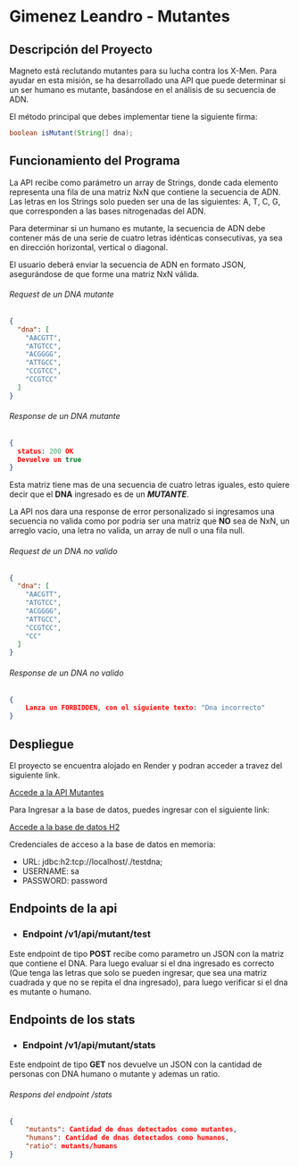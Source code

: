 # Gimenez Leandro - Mutantes
## **Descripción del Proyecto**
Magneto está reclutando mutantes para su lucha contra los X-Men. Para ayudar en esta misión, se ha desarrollado una API que puede determinar si un ser humano es mutante, basándose en el análisis de su secuencia de ADN. 

El método principal que debes implementar tiene la siguiente firma:

```java
boolean isMutant(String[] dna);
```

## Funcionamiento del Programa
La API recibe como parámetro un array de Strings, donde cada elemento representa una fila de una matriz NxN que contiene la secuencia de ADN. Las letras en los Strings solo pueden ser una de las siguientes: A, T, C, G, que corresponden a las bases nitrogenadas del ADN.

Para determinar si un humano es mutante, la secuencia de ADN debe contener más de una serie de cuatro letras idénticas consecutivas, ya sea en dirección horizontal, vertical o diagonal.

El usuario deberá enviar la secuencia de ADN en formato JSON, asegurándose de que forme una matriz NxN válida.

###### Request de un DNA mutante
```json
{
  "dna": [
    "AACGTT",
    "ATGTCC",
    "ACGGGG",
    "ATTGCC",
    "CCGTCC",
    "CCGTCC"
  ] 
}
```
###### Response de un DNA mutante
```json
{
  status: 200 OK
  Devuelve un true
}
```
Esta matriz tiene mas de una secuencia de cuatro letras iguales, esto quiere decir que el **DNA** ingresado es de un **_MUTANTE_**.

La API nos dara una response de error personalizado si ingresamos una secuencia no valida como por podria ser una matriz que **NO** sea de NxN, un arreglo vacio, una letra no valida, un array de null o una fila null.

###### Request de un DNA no valido
```json
{
  "dna": [
    "AACGTT",
    "ATGTCC",
    "ACGGGG",
    "ATTGCC",
    "CCGTCC",
    "CC"
  ] 
}
```
###### Response de un DNA no valido
```json
{
    Lanza un FORBIDDEN, con el siguiente texto: "Dna incorrecto"
}
```
## Despliegue
El proyecto se encuentra alojado en Render y podran acceder a travez del siguiente link.

[Accede a la API Mutantes](https://mutantesspring-thyw.onrender.com)

Para Ingresar a la base de datos, puedes ingresar con el siguiente link:

[Accede a la base de datos H2](http://localhost:8080/h2-console/)

Credenciales de acceso a la base de datos en memoria:
* URL: jdbc:h2:tcp://localhost/./testdna;
* USERNAME: sa
* PASSWORD: password

## Endpoints de la api
* ### Endpoint /v1/api/mutant/test
Este endpoint de tipo **POST** recibe como parametro un JSON con la matriz que contiene el DNA. Para luego evaluar si el dna ingresado es correcto (Que tenga las letras que solo se pueden ingresar, que sea una matriz cuadrada y que no se repita el dna ingresado),
para luego verificar si el dna es mutante o humano.


## Endpoints de los stats
* ### Endpoint /v1/api/mutant/stats
Este endpoint de tipo **GET** nos devuelve un JSON con la cantidad de personas con DNA humano o mutante y ademas un ratio.

###### Respons del endpoint /stats

```json
{
    "mutants": Cantidad de dnas detectados como mutantes,
    "humans": Cantidad de dnas detectados como humanos,
    "ratio": mutants/humans
}
```
